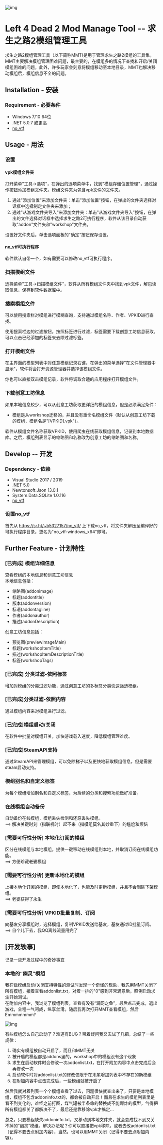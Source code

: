 ![img](img/banner.png)
# Left 4 Dead 2 Mod Manage Tool -- 求生之路2模组管理工具
求生之路2模组管理工具（以下简称MMT)是用于管理求生之路2模组的工具集。MMT主要解决模组管理困难问题，最主要的，在模组多的情况下查找和开启/关闭模组困难的问题。此外，许多玩家会刻意将模组移动至本地目录，MMT也解决移动模组后，模组信息不全的问题。

## Installation - 安装
### Requirement - 必要条件
* Windows 7/10 64位
* .NET 5.0.7 或更高
* [no_vtf](https://sr.ht/~b5327157/no_vtf/)

## Usage - 用法
### 设置
#### vpk模组文件夹
打开菜单"工具->选项"，在弹出的选项菜单中，找到"模组存储位置管理"，通过操作按钮添加模组文件夹。模组文件夹为包含vpk文件的文件夹。

1. 通过"添加位置"来添加文件夹：单击"添加位置"按钮，在弹出的文件夹选择对话框中选择制定文件夹来添加；
1. 通过"从游戏文件夹导入"来添加文件夹：单击"从游戏文件夹导入"按钮，在弹出的文件选择对话框中选择求生之路2可执行程序，软件从该目录自动获取"addon"文件夹和"workshop"文件夹。

设置好文件夹后，单击选项面板的"确定"按钮保存设置。

#### no_vtf可执行程序
软件默认自带一个，如有需要可以修改no_vtf可执行程序。

### 扫描模组文件
选择菜单"工具->扫描模组文件"，软件从所有模组文件夹中找到vpk文件，解包读取信息，保存到软件数据库中。

### 搜索模组文件
可以使用搜索栏对模组进行模糊查询，支持通过模组名称、作者、VPKID进行查找。

使用搜索栏边的过滤按钮，按照标签进行过滤，标签需要下载创意工坊信息获取。可以点击已经添加的标签来去除过滤标签。

### 打开模组文件
在主界面的模型列表中对任意模组记录右键，在弹出的菜单选择"在文件管理器中显示"，软件将会打开资源管理器并选择该模组文件。

你也可以直接双击模组记录，软件将调取合适的应用程序打开模组文件。

### 下载创意工坊信息
如果本地信息较少，可以从创意工坊获取更详细的模组信息，但是必须满足条件：

* 模组是从workshop迁移的，并且没有重命名模组文件（默认从创意工坊下载的模组，模组名是"[VPKID].vpk"）。

软件从模组文件名称获取VPKID，使用爬虫在线获取模组信息，记录到本地数据库。之后，模组列表显示的缩略图和名称改为创意工坊的缩略图和名称。

## Develop -- 开发
### Dependency - 依赖

* Visual Studio 2017 / 2019
* .NET 5.0
* Newtonsoft.Json 13.0.1
* System.Data.SQLite 1.0.116
* [no_vtf](https://sr.ht/~b5327157/no_vtf/)

### 设置no_vtf
首先从 https://sr.ht/~b5327157/no_vtf/ 上下载no_vtf，将文件夹解压至编译好的可执行程序目录，更名为"no_vtf-windows_x64"即可。

## Further Feature - 计划特性
### [已完成] 模组详细信息
查看模组的本地信息和创意工坊信息  
本地信息包括：
* 缩略图(addonimage)
* 标题(addontitle)
* 版本(addonversion)
* 标语(addontagline)
* 作者(addonauthor)
* 描述(addonDescription)

创意工坊信息包括：
* 预览图(previewImageMain)
* 标题(workshopItemTitle)
* 描述(workshopItemDescriptionTitle)
* 标签(workshopTags)

### [已完成] 分类过滤-依照标签
增加对模组的分类过滤功能，通过创意工坊的多标签分类快速筛选模组。

### [已完成]分类过滤-依照内容
通过模组内容来对模组进行过滤。

### [已完成]模组启动/关闭
在软件中批量对模组开关，加快游戏载入速度，降低模组管理难度。

### [已完成]SteamAPI支持
通过SteamAPI来管理模组，可以免除梯子以及更快地获取模组信息，但是需要steam启动支持。

### 模组别名和自定义标签
为每个模组增加别名和自定义标签，为后续的分类和搜索功能做好准备。

### 在线模组自动备份
自动备份在线模组，模组丢失检测和还原丢失模组。  
==> 解决关键时刻（指联机时）起不来（指模组莫名其妙重下）的尴尬和烦恼

### [需要可行性分析] 本地化订阅的模组
区分在线模组与本地模组，提供一键移动在线模组到本地，并取消订阅在线模组功能。  
==> 方便珍藏~~老婆~~模组

### [需要可行性分析] 更新本地化的模组
上接[本地化订阅的模组](#本地化订阅的模组)，即使本地化了，也能及时更新模组，并且不会删除下架模组。  
==> 老婆获得了永生

### [需要可行性分析] VPKID批量复制、订阅
向基友分享模组时，选择模组，复制VPKID发送给基友，基友通过ID批量订阅。  
==> 自个儿下去，我QQ离线流量用完了

## [开发轶事]
记录一些开发过程中的奇妙事宜
### 本地的“幽灵”模组
我在做模组启动/关闭支持特性的测试时发现一个奇怪的现象，我先用MMT关闭了所有模组，接着查看addonlist.txt，对着一排的"0"感到非常满意后，照例启动求生开始测试。  
在附加内容中，我浏览了模组列表，查看有没有“漏网之鱼”，最后点击完成，退出游戏，全程一气呵成，纵享丝滑。随后我再次打开MMT查看模组，然后Emmmmmmm?

![img](img/yishi1_1.jpg)

有些模组怎么自己启动了？难道有BUG？带着疑问我又去试了几把，总结了一些规律：

1. 确实有模组被自动开启了，而且和MMT无关
1. 被开启的模组都是addons里的，workshop中的模组没有这个现象
1. 求生在启动软件时会修改一次addonlist.txt，在打开附加内容中点击完成后会再修改一次
1. 启动软件时对addonlist.txt的修改仅限于在末尾增加列表中不存在的新模组
1. 在附加内容中点击完成后，一些模组就被开启了

然后我就对着列表一个个模组查看了过去，问题很快就查出来了，只要是本地模组，模组不包含addoninfo.txt的，都会被自动开启！而且在求生的模组列表里是看不到变化的，难怪之前打图，煤气罐被半条命的替换成不能爆炸的模型，气得把所有模组都关了都解决不了，最后还是靠移除vpk才搞定...

总之，只要模组缺失addoninfo.txt，又移动到本地文件夹，就会变成找不到又关不掉的“幽灵”模组。解决办法呢？你可以直接把vpk移除，或者去改addonlist.txt（记得不要去点附加内容），当然，也可以用MMT关闭（记得不要去点附加内容）。